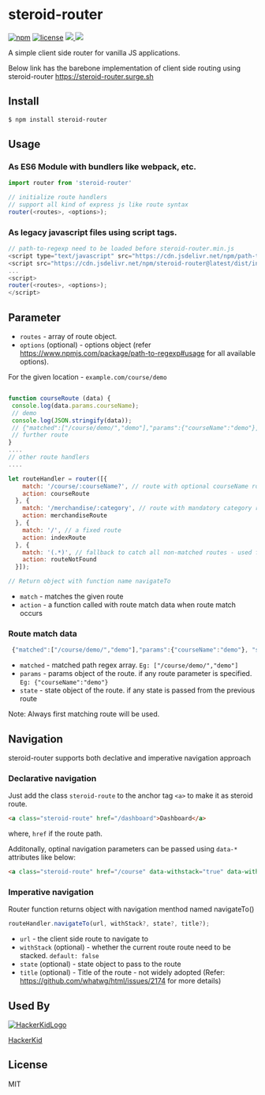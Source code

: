 

steroid-router
===========
[![npm][npm]][npm-url]
[![license][license]][license-url]
<a href="https://npmcharts.com/compare/steroid-router?minimal=true">
  <img src="https://img.shields.io/npm/dm/steroid-router.svg">
</a>
<a href="https://img.shields.io/bundlephobia/minzip/steroid-router">
  <img src="https://img.shields.io/bundlephobia/minzip/steroid-router">
</a>
<br>

A simple client side router for vanilla JS applications.

Below link has the barebone implementation of client side routing using steroid-router
<https://steroid-router.surge.sh>

Install
-------

```bash
$ npm install steroid-router
```

Usage
-----

### As ES6 Module with bundlers like webpack, etc. ###

```javascript
import router from 'steroid-router'

// initialize route handlers
// support all kind of express js like route syntax
router(<routes>, <options>);
```


### As legacy javascript files using script tags. ###
```javascript
// path-to-regexp need to be loaded before steroid-router.min.js
<script type="text/javascript" src="https://cdn.jsdelivr.net/npm/path-to-regexp@6.2.0/dist/index.js"></script>
<script src="https://cdn.jsdelivr.net/npm/steroid-router@latest/dist/index.js"></script>
...
<script>
router(<routes>, <options>);
</script>
```


Parameter
---------

 - `routes` - array of route object.
 - `options` (optional) - options object (refer https://www.npmjs.com/package/path-to-regexp#usage for all available options).

 For the given location - `example.com/course/demo`

```javascript

function courseRoute (data) {
 console.log(data.params.courseName);
 // demo
 console.log(JSON.stringify(data));
 // {"matched":["/course/demo/","demo"],"params":{"courseName":"demo"}, "state": {}}
 // further route
}
....
// other route handlers
....

let routeHandler = router([{
    match: '/course/:courseName?', // route with optional courseName route parameter
    action: courseRoute
  }, {
    match: '/merchandise/:category', // route with mandatory category route parameter
    action: merchandiseRoute
  }, {
    match: '/', // a fixed route
    action: indexRoute
  }, {
    match: '(.*)', // fallback to catch all non-matched routes - used for 404 redirects
    action: routeNotFound
  }]);

// Return object with function name navigateTo

```

 - `match` - matches the given route
 - `action` - a function called with route match data when route match occurs

### Route match data
```javascript
 {"matched":["/course/demo/","demo"],"params":{"courseName":"demo"}, "state": {}}
 ```

 - `matched` - matched path regex array. `Eg: ["/course/demo/","demo"]`
 - `params` - params object of the route. if any route parameter is specified. `Eg: {"courseName":"demo"}`
 - `state` - state object of the route. if any state is passed from the previous route

Note: Always first matching route will be used.

Navigation
----------
steroid-router supports both declative and imperative navigation approach

### Declarative navigation
Just add the class `steroid-route` to the anchor tag `<a>` to make it as steroid route.
```html
<a class="steroid-route" href="/dashboard">Dashboard</a>
```
where,
`href` if the route path.

Additonally, optinal navigation parameters can be passed using `data-*` attributes like below:
```html
<a class="steroid-route" href="/course" data-withstack="true" data-withstate='{"id":2}' data-withtitle="course">Course</a>
```
###  Imperative navigation
Router function returns object with navigation menthod named navigateTo()
```javascript
routeHandler.navigateTo(url, withStack?, state?, title?);
```

 - `url` - the client side route to navigate to
 - `withStack` (optional) - whether the current route route need to be stacked. `default: false`
 - `state` (optional) - state object to pass to the route
 - `title` (optional) - Title of the route - not widely adopted (Refer: https://github.com/whatwg/html/issues/2174 for more details)


Used By
-------

<a href="https://www.hackerkid.org/" target="_blank">
  <img src="https://www.hackerkid.org/images/favicons/favicon.ico" alt="HackerKidLogo">
  <p>HackerKid</p>
</a>


License
-------

MIT



[npm]: https://img.shields.io/npm/v/steroid-router.svg
[npm-url]: https://npmjs.com/package/steroid-router
[license]: https://img.shields.io/npm/l/steroid-router
[license-url]: https://github.com/JohnPremKumar/steroid-router/blob/main/LICENCE


